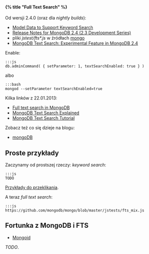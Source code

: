 #### {% title "Full Text Search" %}

Od wersji 2.4.0 (oraz dla *nightly builds*):

* [Model Data to Support Keyword Search](http://docs.mongodb.org/manual/tutorial/model-data-for-keyword-search/#model-data-to-support-keyword-search)
* [Release Notes for MongoDB 2.4 (2.3 Development Series)](http://docs.mongodb.org/manual/release-notes/2.4/)
* pliki *jstest/fts\*.js* w źródłach [mongo](https://github.com/mongodb/mongo/tree/master/jstests)
* [MongoDB Text Search: Experimental Feature in MongoDB 2.4](http://blog.mongodb.org/post/40513621310/mongodb-text-search-experimental-feature-in-mongodb)

Enable:

    :::js
    db.adminCommand( { setParameter: 1, textSearchEnabled: true } )

albo

    :::bash
    mongod --setParameter textSearchEnabled=true

Kilka linków z 22.01.2013:

* [Full text search in MongoDB](http://blog.serverdensity.com/full-text-search-in-mongodb/)
* [MongoDB Text Search Explained](http://blog.codecentric.de/en/2013/01/text-search-mongodb-stemming/)
* [MongoDB Text Search Tutorial](http://blog.codecentric.de/en/2013/01/mongodb-text-search-tutorial/)

Zobacz też co się dzieje na blogu:

* [mongoDB](http://blog.mongodb.org/)


## Proste przykłady

Zaczynamy od prostszej rzeczy: *keyword search*:

    :::js
    TODO

[Przykłady do przeklikania](https://github.com/ttrelle/mongodb-examples/tree/master/js/fts).

A teraz *full text search*:

    :::js
    https://github.com/mongodb/mongo/blob/master/jstests/fts_mix.js


## Fortunka z MongoDB i FTS

* [Mongoid](http://mongoid.org/en/mongoid/index.html)

*TODO*.